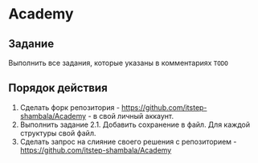 # Academy

## Задание
Выполнить все задания, которые указаны в комментариях `TODO`

## Порядок действия
1. Сделать форк репозитория - https://github.com/itstep-shambala/Academy - в свой личный аккаунт.
2. Выполнить задание
2.1. Добавить сохранение в файл. Для каждой структуры свой файл.
4. Сделать запрос на слияние своего решения с репозиторием - https://github.com/itstep-shambala/Academy
